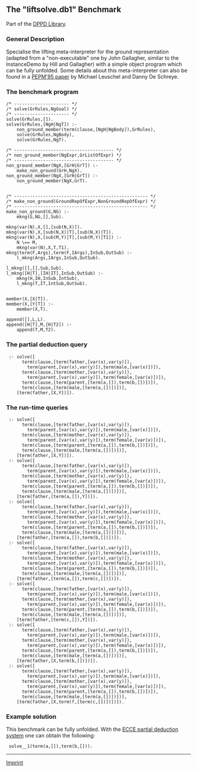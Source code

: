 The "liftsolve.db1" Benchmark
-----------------------------

Part of the [DPPD Library](https://github.com/leuschel/DPPD).

### General Description

Specialise the lifting meta-interpreter for the ground representation
(adapted from a "non-executable" one by John Gallagher, similar to the
InstanceDemo by Hill and Gallagher) with a simple object program which
can be fully unfolded. Some details about this meta-interpreter can also
be found in a [PEPM'95
paper](http://www.cs.kuleuven.ac.be/cwis/research/dtai/publications/abstracts.95.html#leuschel.pepm95.abstract)
by Michael Leuschel and Danny De Schreye.

### The benchmark program

    /* --------------------- */
    /* solve(GrRules,NgGoal) */
    /* --------------------- */
    solve(GrRules,[]).
    solve(GrRules,[NgH|NgT]) :-
        non_ground_member(term(clause,[NgH|NgBody]),GrRules),
        solve(GrRules,NgBody),
        solve(GrRules,NgT).

    /* -------------------------------------- */
    /* non_ground_member(NgExpr,GrListOfExpr) */
    /* -------------------------------------- */
    non_ground_member(NgX,[GrH|GrT]) :-
        make_non_ground(GrH,NgX).
    non_ground_member(NgX,[GrH|GrT]) :-
        non_ground_member(NgX,GrT).


    /* --------------------------------------------------- */
    /* make_non_ground(GroundRepOfExpr,NonGroundRepOfExpr) */
    /* --------------------------------------------------- */
    make_non_ground(G,NG) :-
        mkng(G,NG,[],Sub).

    mkng(var(N),X,[],[sub(N,X)]).
    mkng(var(N),X,[sub(N,X)|T],[sub(N,X)|T]).
    mkng(var(N),X,[sub(M,Y)|T],[sub(M,Y)|T1]) :-
        N \== M,
        mkng(var(N),X,T,T1).
    mkng(term(F,Args),term(F,IArgs),InSub,OutSub) :-
        l_mkng(Args,IArgs,InSub,OutSub).

    l_mkng([],[],Sub,Sub).
    l_mkng([H|T],[IH|IT],InSub,OutSub) :-
        mkng(H,IH,InSub,IntSub),
        l_mkng(T,IT,IntSub,OutSub).


    member(X,[X|T]).
    member(X,[Y|T]) :-
        member(X,T).

    append([],L,L).
    append([H|T],M,[H|T2]) :-
        append(T,M,T2).

### The partial deduction query

     :- solve([
          term(clause,[term(father,[var(x),var(y)]),
            term(parent,[var(x),var(y)]),term(male,[var(x)])]),
          term(clause,[term(mother,[var(x),var(y)]),
            term(parent,[var(x),var(y)]),term(female,[var(x)])]),
          term(clause,[term(parent,[term(a,[]),term(b,[])])]),
          term(clause,[term(male,[term(a,[])])])],
        [term(father,[X,Y])]).

### The run-time queries

     :- solve([
          term(clause,[term(father,[var(x),var(y)]),
            term(parent,[var(x),var(y)]),term(male,[var(x)])]),
          term(clause,[term(mother,[var(x),var(y)]),
            term(parent,[var(x),var(y)]),term(female,[var(x)])]),
          term(clause,[term(parent,[term(a,[]),term(b,[])])]),
          term(clause,[term(male,[term(a,[])])])],
        [term(father,[X,Y])]).
     :- solve([
          term(clause,[term(father,[var(x),var(y)]),
            term(parent,[var(x),var(y)]),term(male,[var(x)])]),
          term(clause,[term(mother,[var(x),var(y)]),
            term(parent,[var(x),var(y)]),term(female,[var(x)])]),
          term(clause,[term(parent,[term(a,[]),term(b,[])])]),
          term(clause,[term(male,[term(a,[])])])],
        [term(father,[term(a,[]),Y])]).
     :- solve([
          term(clause,[term(father,[var(x),var(y)]),
            term(parent,[var(x),var(y)]),term(male,[var(x)])]),
          term(clause,[term(mother,[var(x),var(y)]),
            term(parent,[var(x),var(y)]),term(female,[var(x)])]),
          term(clause,[term(parent,[term(a,[]),term(b,[])])]),
          term(clause,[term(male,[term(a,[])])])],
        [term(father,[term(a,[]),term(b,[])])]).
     :- solve([
          term(clause,[term(father,[var(x),var(y)]),
            term(parent,[var(x),var(y)]),term(male,[var(x)])]),
          term(clause,[term(mother,[var(x),var(y)]),
            term(parent,[var(x),var(y)]),term(female,[var(x)])]),
          term(clause,[term(parent,[term(a,[]),term(b,[])])]),
          term(clause,[term(male,[term(a,[])])])],
        [term(father,[term(a,[]),term(c,[])])]).
     :- solve([
          term(clause,[term(father,[var(x),var(y)]),
            term(parent,[var(x),var(y)]),term(male,[var(x)])]),
          term(clause,[term(mother,[var(x),var(y)]),
            term(parent,[var(x),var(y)]),term(female,[var(x)])]),
          term(clause,[term(parent,[term(a,[]),term(b,[])])]),
          term(clause,[term(male,[term(a,[])])])],
        [term(father,[term(c,[]),Y])]).
     :- solve([
          term(clause,[term(father,[var(x),var(y)]),
            term(parent,[var(x),var(y)]),term(male,[var(x)])]),
          term(clause,[term(mother,[var(x),var(y)]),
            term(parent,[var(x),var(y)]),term(female,[var(x)])]),
          term(clause,[term(parent,[term(a,[]),term(b,[])])]),
          term(clause,[term(male,[term(a,[])])])],
        [term(father,[X,term(b,[])])]).
     :- solve([
          term(clause,[term(father,[var(x),var(y)]),
            term(parent,[var(x),var(y)]),term(male,[var(x)])]),
          term(clause,[term(mother,[var(x),var(y)]),
            term(parent,[var(x),var(y)]),term(female,[var(x)])]),
          term(clause,[term(parent,[term(a,[]),term(b,[])])]),
          term(clause,[term(male,[term(a,[])])])],
        [term(father,[X,term(f,[term(c,[])])])]).

### Example solution

This benchmark can be fully unfolded. With the [ECCE partial deduction
system](/~mal/systems/ecce.html) one can obtain the following:

     solve__1(term(a,[]),term(b,[])).

------------------------------------------------------------------------

[Imprint](http://www.stups.uni-duesseldorf.de/w/Imprint)
